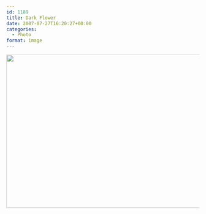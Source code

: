 ```yaml
---
id: 1189
title: Dark Flower
date: 2007-07-27T16:20:27+00:00
categories: 
  - Photo
format: image
---
```

<img src="http://claycarson.net/wp-content/uploads/2017/07/20070727-Dark-Flower-300x225.jpg" alt="" width="600" height="400" class="alignnone size-medium wp-image-1190" />
<!--more-->